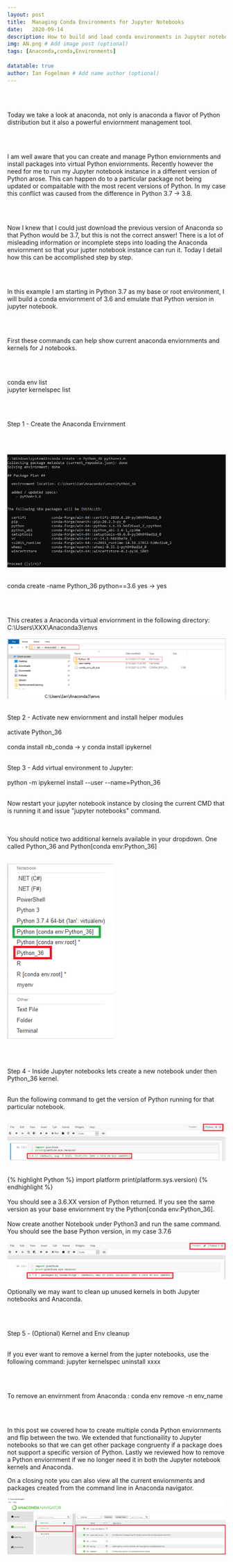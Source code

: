 ```yaml
---
layout: post
title:  Managing Conda Environments for Jupyter Notebooks
date:   2020-09-14
description: How to build and load conda environments in Jupyter notebooks
img: AN.png # Add image post (optional)
tags: [Anaconda,conda,Environments]

datatable: true
author: Ian Fogelman # Add name author (optional)
---
```


<meta property="og:title" content="Managing Conda Environments for Jupyter Notebooks">
<meta property="og:description" content="A blog by Ian Fogelman.">
<meta property="og:image" content="https://repository-images.githubusercontent.com/190807493/a3610e80-bed1-11e9-87ac-2a4f0aa3b2ee">
<meta property="og:url" content="https://repository-images.githubusercontent.com/190807493/a3610e80-bed1-11e9-87ac-2a4f0aa3b2ee">

<br>
<br>

Today we take a look at anaconda, not only is anaconda a flavor of Python distribution but it also a powerful enviornment management tool.

<br>
<br>

I am well aware that you can create and manage Python enviornments and install packages into virtual Python enviornments.
Recently however the need for me to run my Jupyter notebook instance in a different version of Python arose.
This can happen do to a particular package not being updated or compaitable with the most recent versions of Python.
In my case this conflict was caused from the difference in Python 3.7 -> 3.8.

<br>
<br>

Now I knew that I could just download the previous version of Anaconda so that Python would be 3.7, but this is not the correct answer!
There is a lot of misleading information or incomplete steps into loading the Anaconda enviornment so that your jupter notebook instance can run it.
Today I detail how this can be accomplished step by step.

<br>
<br>

In this example I am starting in Python 3.7 as my base or root environment, I will build a conda enviornment of 3.6 and emulate that Python version in jupyter notebook.

<br>
<br>

First these commands can help show current anaconda enviornments and kernels for J notebooks.

<br>
<br>


conda env list
<br>
jupyter kernelspec list


<br>
<br>

Step 1 - Create the Anaconda Envirnment

<br>
<br>

![](/assets/img/MCE1.PNG)
<br>
<br>

conda create -name Python_36 python==3.6
yes -> yes

<br>
<br>

This creates a Anaconda virtual enviornment in the following directory: C:\Users\XXX\Anaconda3\envs
<br>
<br>
![](/assets/img/MCE2.PNG)
<br>
<br>

Step 2 - Activate new enviornment and install helper modules
<br>
<br>
activate Python_36
<br>
<br>
conda install nb_conda -> y
conda install ipykernel
<br>
<br>

Step 3 - Add virtual environment to Jupyter:
<br>
<br>
python -m ipykernel install --user --name=Python_36
<br>
<br>

Now restart your jupyter notebook instance by closing the current CMD that is running it and issue "jupyter notebooks" command.

<br>
<br>
You should notice two additional kernels available in your dropdown.
One called Python_36 and Python[conda env:Python_36]

<br>
<br>

![](/assets/img/MCE3.PNG)

<br>
<br>

Step 4 - Inside Jupyter notebooks lets create a new notebook under then Python_36 kernel.
<br>
<br>

Run the following command to get the version of Python running for that particular notebook.
<br>
<br>

![](/assets/img/MCE4.PNG)
<br>
<br>

{% highlight Python %} 
import platform
print(platform.sys.version)
{% endhighlight %}
<br>
<br>
You should see a 3.6.XX version of Python returned.
If you see the same version as your base enviornment try the Python[conda env:Python_36].
<br>
<br>
Now create another Notebook under Python3 and run the same command.
You should see the base Python version, in my case 3.7.6
<br>
<br>
![](/assets/img/MCE5.PNG)
<br>
<br>
Optionally we may want to clean up unused kernels in both Jupyter notebooks and Anaconda.

<br>
<br>

Step 5 - (Optional) Kernel and Env cleanup
<br>
<br>

If you ever want to remove a kernel from the jupter notebooks, use the following command:
jupyter kernelspec uninstall xxxx

<br>
<br>

To remove an envirnment from Anaconda :
conda env remove -n env_name

<br>
<br>

In this post we covered how to create multiple conda Python enviornments and flip between the two.
We extended that functionaility to Jupyter notebooks so that we can get other package congruenty if a package does not support a specific version of Python.
Lastly we reviewed how to remove a Python enviornment if we no longer need it in both the Jupyter notebook kernels and Anaconda.

On a closing note you can also view all the current enviornments and packages created from the command line in Anaconda navigator.

![](/assets/img/MCE6.PNG)

